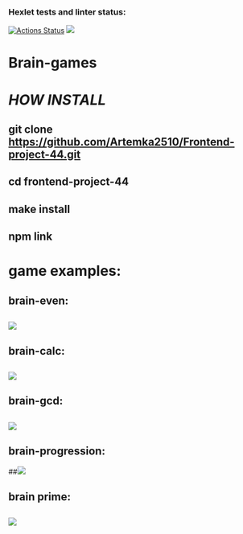 ### Hexlet tests and linter status:
[![Actions Status](https://github.com/Artemka2510/frontend-project-44/workflows/hexlet-check/badge.svg)](https://github.com/Artemka2510/frontend-project-44/actions)
<a href="https://codeclimate.com/github/Artemka2510/Frontend-project-44/maintainability"><img src="https://api.codeclimate.com/v1/badges/94fb60e8586615b090af/maintainability" /></a>

# Brain-games
# *HOW INSTALL*
## git clone https://github.com/Artemka2510/Frontend-project-44.git
## __cd frontend-project-44__
## __make install__
## __npm link__

# game examples:
## brain-even:
## <a href="https://asciinema.org/a/HN81nJ3rBINtUh0v1xDTgfvg7" target="_blank"><img src="https://asciinema.org/a/HN81nJ3rBINtUh0v1xDTgfvg7.svg" /></a>

## brain-calc:
## <a href="https://asciinema.org/a/IISzHQt8lyl0wmWvVAhKrCs43" target="_blank"><img src="https://asciinema.org/a/IISzHQt8lyl0wmWvVAhKrCs43.svg" /></a>

## brain-gcd:
## <a href="https://asciinema.org/a/wiIcSUUM7XMrS2d7DMsEIWZXG" target="_blank"><img src="https://asciinema.org/a/wiIcSUUM7XMrS2d7DMsEIWZXG.svg" /></a>

## brain-progression:
##<a href="https://asciinema.org/a/Z4xBL0jJTsunuWRYFbI3U8MDc" target="_blank"><img src="https://asciinema.org/a/Z4xBL0jJTsunuWRYFbI3U8MDc.svg" /></a>

## brain prime:
## <a href="https://asciinema.org/a/mfusqt5UTT09J4y4wgtlaymP2" target="_blank"><img src="https://asciinema.org/a/mfusqt5UTT09J4y4wgtlaymP2.svg" /></a>